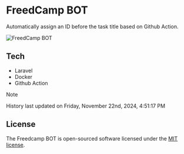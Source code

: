 # FreedCamp BOT

Automatically assign an ID before the task title based on Github Action.

![FreedCamp BOT](https://repository-images.githubusercontent.com/737932867/7d34798b-2680-471c-b089-a78a718d3d6a)

## Tech

- Laravel
- Docker
- Github Action

> [!NOTE]  
> History last updated on Friday, November 22nd, 2024, 4:51:17 PM

## License

The Freedcamp BOT is open-sourced software licensed under the [MIT license](https://opensource.org/licenses/MIT).
